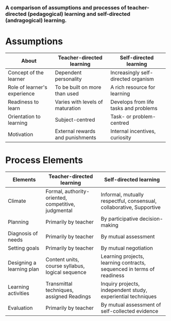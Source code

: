 ### A comparison of assumptions and processes of teacher-directed (pedagogical) learning and self-directed (andragogical) learning.

# Assumptions


| About | Teacher-directed learning  | Self-directed learning
| --- | --- | ---
| Concept of the learner | Dependent personality | Increasingly self-directed organism
| Role of learner's experience | To be built on more than used | A rich resource for learning
| Readiness to learn | Varies with levels of maturation | Develops from life tasks and problems
| Orientation to learning | Subject-centred | Task- or problem-centred
| Motivation | External rewards and punishments | Internal incentives, curiosity


# Process Elements


| Elements | Teacher-directed learning  | Self-directed learning
| --- | --- | ---
| Climate | Formal, authority-oriented, competitive, judgmental | Informal, mutually respectful, consensual, collaborative, Supportive
| Planning | Primarily by teacher | By participative decision-making
| Diagnosis of needs | Primarily by teacher | By mutual assessment
| Setting goals | Primarily by teacher | By mutual negotiation
| Designing a learning plan | Content units, course syllabus, logical sequence | Learning projects, learning contracts, sequenced in terms of readiness
| Learning activities | Transmittal techniques, assigned Readings | Inquiry projects, independent study, experiential techniques
| Evaluation | Primarily by teacher | By mutual assessment of self-collected evidence
